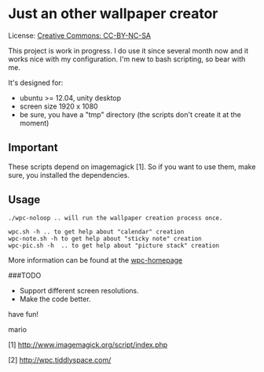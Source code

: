 Just an other wallpaper creator
=============================== 

License: [Creative Commons: CC-BY-NC-SA](https://creativecommons.org/licenses/by-nc-sa/3.0/")

This project is work in progress. I do use it since several month now and it works nice with my configuration. I'm new to bash scripting, so bear with me.

It's designed for:

* ubuntu >= 12.04, unity desktop
* screen size 1920 x 1080
* be sure, you have a "tmp" directory (the scripts don't create it at the moment)

Important
---------

These scripts depend on imagemagick [1]. So if you want to use them, make sure, you installed the dependencies.

Usage
-----

```
./wpc-noloop .. will run the wallpaper creation process once. 
```

```    
wpc.sh -h .. to get help about "calendar" creation 	
wpc-note.sh -h to get help about "sticky note" creation 	
wpc-pic.sh -h  .. to get help about "picture stack" creation 	
```

More information can be found at the [wpc-homepage](http://wpc.tiddlyspace.com/)

###TODO
* Support different screen resolutions.
* Make the code better.

have fun!

mario

[1] http://www.imagemagick.org/script/index.php

[2] http://wpc.tiddlyspace.com/
